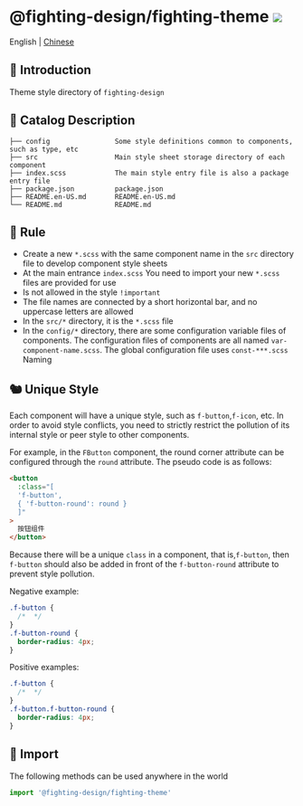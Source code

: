 # @fighting-design/fighting-theme <a href="https://www.npmjs.com/package/@fighting-design/fighting-theme"><img src="https://badgen.net/npm/v/@fighting-design/fighting-theme" /></a>

English | [Chinese](https://github.com/FightingDesign/fighting-design/blob/master/packages/fighting-theme/README.md)

## 🐳 Introduction

Theme style directory of `fighting-design`

## 🦩 Catalog Description

```
├── config                Some style definitions common to components, such as type, etc
├── src                   Main style sheet storage directory of each component
├── index.scss            The main style entry file is also a package entry file
├── package.json          package.json
├── README.en-US.md       README.en-US.md
└── README.md             README.md
```

## 🚧 Rule

- Create a new `*.scss` with the same component name in the `src` directory file to develop component style sheets
- At the main entrance `index.scss` You need to import your new `*.scss` files are provided for use
- Is not allowed in the style `!important`
- The file names are connected by a short horizontal bar, and no uppercase letters are allowed
- In the `src/*` directory, it is the `*.scss` file
- In the `config/*` directory, there are some configuration variable files of components. The configuration files of components are all named `var-component-name.scss`. The global configuration file uses `const-***.scss` Naming

## 🐿️ Unique Style

Each component will have a unique style, such as `f-button`,`f-icon`, etc. In order to avoid style conflicts, you need to strictly restrict the pollution of its internal style or peer style to other components.

For example, in the `FButton` component, the round corner attribute can be configured through the `round` attribute. The pseudo code is as follows:

```html
<button
  :class="[
  'f-button',
  { 'f-button-round': round }
  ]"
>
  按钮组件
</button>
```

Because there will be a unique `class` in a component, that is,`f-button`, then `f-button` should also be added in front of the `f-button-round` attribute to prevent style pollution.

Negative example:

```css
.f-button {
  /*  */
}
.f-button-round {
  border-radius: 4px;
}
```

Positive examples:

```css
.f-button {
  /*  */
}
.f-button.f-button-round {
  border-radius: 4px;
}
```

## 🦄 Import

The following methods can be used anywhere in the world

```ts
import '@fighting-design/fighting-theme'
```
